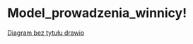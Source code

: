 # Model_prowadzenia_winnicy!
[Diagram bez tytułu drawio](https://user-images.githubusercontent.com/91898403/205512536-acf7862d-186a-44f5-a268-9cc19cb9abe5.png)
